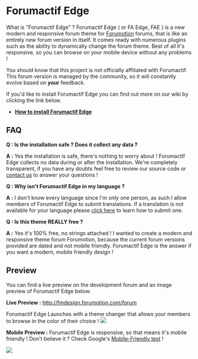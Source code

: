 # Forumactif Edge

What is "Forumactif Edge" ? Forumactif Edge ( or FA Edge, FAE ) is a new modern and responsive forum theme for [Forumotion](http://www.forumotion.com/) forums, that is like an entirely new forum version in itself. It comes ready with numerous plugins such as the ability to dynamically change the forum theme. Best of all it's responsive, so you can browse on your mobile device without any problems !

You should know that this project is not officially affiliated with Forumactif. This forum version is managed by the community, so it will constantly evolve based on **your** feedback.

If you'd like to install Forumactif Edge you can find out more on our wiki by clicking the link below.
- [**How to install Forumactif Edge**](https://github.com/SethClydesdale/forumactif-edge/wiki/Installing)

## FAQ

**Q : Is the installation safe ? Does it collect any data ?**

**A :** Yes the installation is safe, there's nothing to worry about ! Forumactif Edge collects no data during or after the installation. We're completely transparent, if you have any doubts feel free to review our source code or [contact us](http://fmdesign.forumotion.com/t702-forumactif-edge-installation-questions#13928) to answer your questions !

**Q : Why isn't Forumactif Edge in my language ?**

**A :** I don't know every language since I'm only one person, as such I allow members of Forumactif Edge to submit translations. If a translation is not available for your language please [click here](https://github.com/SethClydesdale/forumactif-edge/wiki/Translating) to learn how to submit one.

**Q : Is this theme REALLY free ?**

**A :** Yes it's 100% free, no strings attached ! I wanted to create a modern and responsive theme forum Forumotion, because the current forum versions provided are dated and not mobile friendly. Forumactif Edge is the answer if you want a modern, mobile friendly design !

## Preview
You can find a live preview on the development forum and an image preview of Forumactif Edge below.

**Live Preview :** http://fmdesign.forumotion.com/forum

Forumactif Edge Launches with a theme changer that allows your members to browse in the color of their choice !
![](http://i.imgur.com/rrAWjWL.gif)

**Mobile Preview :** Forumactif Edge is responsive, so that means it's mobile friendly ! Don't believe it ? Check Google's [Mobile-Friendly test](https://www.google.com/webmasters/tools/mobile-friendly/?url=fmdesign.forumotion.com%2Fforum) !

![](http://i35.servimg.com/u/f35/18/45/41/65/mobile10.png)
